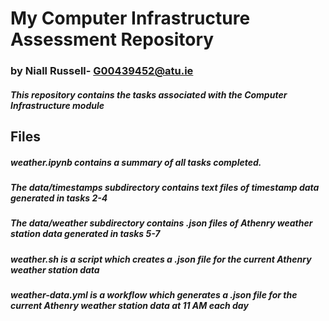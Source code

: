 # My Computer Infrastructure Assessment Repository
### by Niall Russell- G00439452@atu.ie

##### This repository contains the tasks associated with the Computer Infrastructure module

## Files
##### weather.ipynb contains a summary of all tasks completed.
##### The data/timestamps subdirectory contains text files of timestamp data generated in tasks 2-4
##### The data/weather subdirectory contains .json files of Athenry weather station data generated in tasks 5-7
##### weather.sh is a script which creates a .json file for the current Athenry weather station data
##### weather-data.yml is a workflow which generates a .json file for the current Athenry weather station data at 11 AM each day
